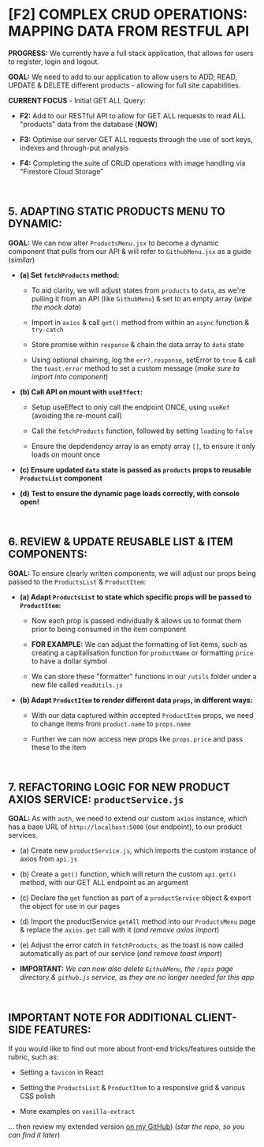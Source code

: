 # [F2] COMPLEX CRUD OPERATIONS: MAPPING DATA FROM RESTFUL API

**PROGRESS:** We currently have a full stack application, that allows for users to register, login and logout.

**GOAL:** We need to add to our application to allow users to ADD, READ, UPDATE & DELETE different products - allowing for full site capabilities.  

**CURRENT FOCUS** - Initial GET ALL Query:

  - **F2:** Add to our RESTful API to allow for GET ALL requests to read ALL "products" data from the database (**NOW**)

  - **F3:** Optimise our server GET ALL requests through the use of sort keys, indexes and through-put analysis

  - **F4:** Completing the suite of CRUD operations with image handling via "Firestore Cloud Storage"

&nbsp;

## 5. ADAPTING STATIC PRODUCTS MENU TO DYNAMIC:

**GOAL:** We can now alter `ProductsMenu.jsx` to become a dynamic component that pulls from our API & will refer to `GithubMenu.jsx` as a guide (*similar*)

  - **(a) Set `fetchProducts` method:**

    - To aid clarity, we will adjust states from `products` to `data`, as we're pulling it from an API (like `GithubMenu`) & set to an empty array (*wipe the mock data*)

    - Import in `axios` & call `get()` method from within an `async` function & `try-catch`

    - Store promise within `response` & chain the data array to `data` state

    - Using optional chaining, log the `err?.response`, setError to `true` & call the `toast.error` method to set a custom message (*make sure to import into component*)

  - **(b) Call API on mount with `useEffect`:**

    - Setup useEffect to only call the endpoint ONCE, using `useRef` (avoiding the re-mount call)

    - Call the `fetchProducts` function, followed by setting `loading` to `false`

    - Ensure the depdendency array is an empty array `[]`, to ensure it only loads on mount once

  - **(c) Ensure updated `data` state is passed as `products` props to reusable `ProductsList` component**

  - **(d) Test to ensure the dynamic page loads correctly, with console open!**

&nbsp;

## 6. REVIEW & UPDATE REUSABLE LIST & ITEM COMPONENTS:

**GOAL:** To ensure clearly written components, we will adjust our props being passed to the `ProductsList` & `ProductItem`: 

  - **(a) Adapt `ProductsList` to state which specific props will be passed to `ProductItem`:**

    - Now each prop is passed individually & allows us to format them prior to being consumed in the item component

    - **FOR EXAMPLE:** We can adjust the formatting of list items, such as creating a capitalisation function for `productName` or formatting `price` to have a dollar symbol

    - We can store these "formatter" functions in our `/utils` folder under a new file called `readUtils.js`

  - **(b) Adapt `ProductItem` to render different data `props`, in different ways:**

    - With our data captured within accepted `ProductItem` props, we need to change items from `product.name` to `props.name`

    - Further we can now access new props like `props.price` and pass these to the item

&nbsp;

## 7. REFACTORING LOGIC FOR NEW PRODUCT AXIOS SERVICE: `productService.js`

**GOAL:** As with `auth`, we need to extend our custom `axios` instance, which has a base URL of `http://localhost:5000` (our endpoint), to our product services.

  - (a) Create new `productService.js`, which imports the custom instance of axios from `api.js`

  - (b) Create a `get()` function, which will return the custom `api.get()` method, with our GET ALL endpoint as an argument

  - (c) Declare the `get` function as part of a `productService` object & export the object for use in our pages

  - (d) Import the productService `getAll` method into our `ProductsMenu` page & replace the `axios.get` call with it (*and remove axios import*)

  - (e) Adjust the error catch in `fetchProducts`, as the toast is now called automatically as part of our service (*and remove toast import*)

  - **IMPORTANT:** *We can now also delete `GithubMenu`, the `/apis` page directory & `github.js` service, as they are no longer needed for this app*

&nbsp;

## IMPORTANT NOTE FOR ADDITIONAL CLIENT-SIDE FEATURES:

If you would like to find out more about front-end tricks/features outside the rubric, such as:

  - Setting a `favicon` in React
  
  - Setting the `ProductsList` & `ProductItem` to a responsive grid & various CSS polish

  - More examples on `vanilla-extract`

... then review my extended version [on my GitHub](https://github.com/kuuzon/timbertop-united)) (*star the repo, so you can find it later*)